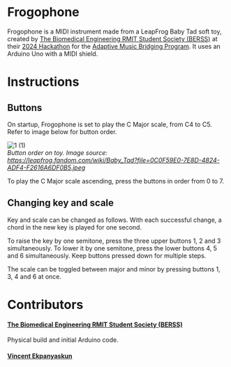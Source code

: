 # Frogophone

Frogophone is a MIDI instrument made from a LeapFrog Baby Tad soft toy, created by [The Biomedical Engineering RMIT Student Society (BERSS)](https://rusu.rmit.edu.au/Clubs/BERSS) at their [2024 Hackathon](https://www.instagram.com/p/C-mOJVxqIss/) for the [Adaptive Music Bridging Program](https://myo.org.au/programs/ensemble-program/adaptive-music-bridging-program/). It uses an Arduino Uno with a MIDI shield.


# Instructions

## Buttons
On startup, Frogophone is set to play the C Major scale, from C4 to C5. Refer to image below for button order.

![1 (1)](https://github.com/user-attachments/assets/b0775f6c-9156-48a7-ad7b-15e903892f39)  
*Button order on toy. Image source: https://leapfrog.fandom.com/wiki/Baby_Tad?file=0C0F59E0-7E8D-4824-ADF4-F2616A6DF0B5.jpeg*

To play the C Major scale ascending, press the buttons in order from 0 to 7.

## Changing key and scale

Key and scale can be changed as follows. With each successful change, a chord in the new key is played for one second.

To raise the key by one semitone, press the three upper buttons 1, 2 and 3 simultaneously. To lower it by one semitone, press the lower buttons 4, 5 and 6 simultaneously. Keep buttons pressed down for multiple steps.

The scale can be toggled between major and minor by pressing buttons 1, 3, 4 and 6 at once.


# Contributors

#### [The Biomedical Engineering RMIT Student Society (BERSS)](https://rusu.rmit.edu.au/Clubs/BERSS)
Physical build and initial Arduino code.

#### [Vincent Ekpanyaskun](https://github.com/vekp)
